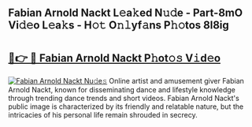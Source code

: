 ## Fabian Arnold Nackt L𝚎a𝚔ed N𝚞𝚍e - Part-8mO Vi𝚍𝚎o L𝚎a𝚔s - H𝚘𝚝 O𝚗𝚕yf𝚊ns P𝚑𝚘tos 8l8ig

# <h2><a href="http://kf7s29i.oniu.top/?m=Fabian+Arnold+Nackt">🔗👉 🔴 Fabian Arnold Nackt P𝚑ot𝚘𝚜 V𝚒d𝚎o</a></h2>

[![Fabian Arnold Nackt Nu𝚍e𝚜](https://i.imgur.com/0qMVB7G.gif)](http://kf7s29i.oniu.top/?m=Fabian+Arnold+Nackt)
Online artist and amusement giver Fabian Arnold Nackt, known for disseminating dance and lifestyle knowledge through trending dance trends and short videos. Fabian Arnold Nackt's public image is characterized by its friendly and relatable nature, but the intricacies of his personal life remain shrouded in secrecy.  
